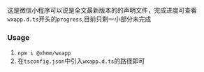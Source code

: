 这是微信小程序可以说是全文最新版本的的声明文件，完成进度可查看`wxapp.d.ts`开头的`progress`,目前只剩一小部分未完成

### Usage
1. `npm i @xhmm/wxapp`
2. 在`tsconfig.json`中引入`wxapp.d.ts`的路径即可
